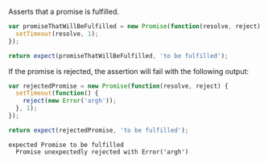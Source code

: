 Asserts that a promise is fulfilled.

<!-- unexpected-markdown async:true -->
```js
var promiseThatWillBeFulfilled = new Promise(function(resolve, reject) {
  setTimeout(resolve, 1);
});

return expect(promiseThatWillBeFulfilled, 'to be fulfilled');
```

If the promise is rejected, the assertion will fail with the following output:

<!-- unexpected-markdown async:true -->
```js
var rejectedPromise = new Promise(function(resolve, reject) {
  setTimeout(function() {
    reject(new Error('argh'));
  }, 1);
});

return expect(rejectedPromise, 'to be fulfilled');
```

```output
expected Promise to be fulfilled
  Promise unexpectedly rejected with Error('argh')
```
